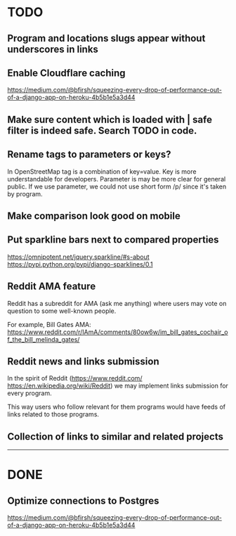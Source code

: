 # TODO

## Program and locations slugs appear without underscores in links

## Enable Cloudflare caching

https://medium.com/@bfirsh/squeezing-every-drop-of-performance-out-of-a-django-app-on-heroku-4b5b1e5a3d44

## Make sure content which is loaded with | safe filter is indeed safe. Search TODO in code.

## Rename tags to parameters or keys?

In OpenStreetMap tag is a combination of key=value.
Key is more understandable for developers.
Parameter is may be more clear for general public.
If we use parameter, we could not use short form /p/ since it's taken by program.

## Make comparison look good on mobile

## Put sparkline bars next to compared properties

https://omnipotent.net/jquery.sparkline/#s-about
https://pypi.python.org/pypi/django-sparklines/0.1

## Reddit AMA feature

Reddit has a subreddit for AMA (ask me anything) where users may vote on question to some well-known people.

For example, Bill Gates AMA:
https://www.reddit.com/r/IAmA/comments/80ow6w/im_bill_gates_cochair_of_the_bill_melinda_gates/

## Reddit news and links submission

In the spirit of Reddit (https://www.reddit.com/ https://en.wikipedia.org/wiki/Reddit)
we may implement links submission for every program.

This way users who follow relevant for them programs would have feeds of links related to those programs.

## Collection of links to similar and related projects

----

# DONE

## Optimize connections to Postgres

https://medium.com/@bfirsh/squeezing-every-drop-of-performance-out-of-a-django-app-on-heroku-4b5b1e5a3d44
